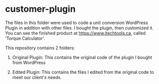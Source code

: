 # customer-plugin
The files in this folder were used to code a unit conversion WordPress Plugin in addition with other files. I bought the plugin, then customized it. You can see the finished product at https://www.itechtools.ca, called 'Torque Calculator'. 

This repository contains 2 folders:
1. Original Plugin:
This contains the original code of the plugin I bought from WordPress

2. Edited Plugin:
This contains the files I edited from the original code to meet our client's needs. 

